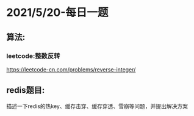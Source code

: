 # 2021/5/20-每日一题

## 算法:
### leetcode:整数反转
https://leetcode-cn.com/problems/reverse-integer/

## redis题目:
描述一下redis的热key、缓存击穿、缓存穿透、雪崩等问题，并提出解决方案
